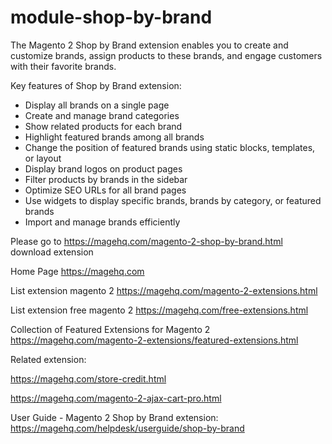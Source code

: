 # module-shop-by-brand
The Magento 2 Shop by Brand extension enables you to create and customize brands, assign products to these brands, and engage customers with their favorite brands.

Key features of Shop by Brand extension:
- Display all brands on a single page
- Create and manage brand categories
- Show related products for each brand
- Highlight featured brands among all brands
- Change the position of featured brands using static blocks, templates, or layout
- Display brand logos on product pages
- Filter products by brands in the sidebar
- Optimize SEO URLs for all brand pages
- Use widgets to display specific brands, brands by category, or featured brands
- Import and manage brands efficiently

Please go to https://magehq.com/magento-2-shop-by-brand.html download extension

Home Page https://magehq.com

List extension magento 2 https://magehq.com/magento-2-extensions.html

List extension free magento 2 https://magehq.com/free-extensions.html

Collection of Featured Extensions for Magento 2 https://magehq.com/magento-2-extensions/featured-extensions.html

Related extension:

https://magehq.com/store-credit.html

https://magehq.com/magento-2-ajax-cart-pro.html

User Guide - Magento 2 Shop by Brand extension: https://magehq.com/helpdesk/userguide/shop-by-brand

